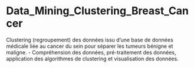 # Data_Mining_Clustering_Breast_Cancer
Clustering (regroupement) des données issu d’une base de données médicale liée au cancer du sein pour séparer les tumeurs bénigne et maligne. - Compréhension des données, pré-traitement des données, application des algorithmes de clustering et visualisation des données.
